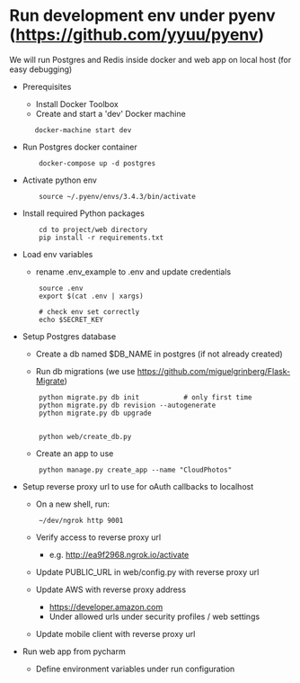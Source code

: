 # Run development env under pyenv (https://github.com/yyuu/pyenv)

We will run Postgres and Redis inside docker and web app on local host (for easy debugging)

- Prerequisites 
	- Install Docker Toolbox
	- Create and start a 'dev' Docker machine
	 
     ```
        docker-machine start dev
     ```


- Run Postgres docker container

    ```
        docker-compose up -d postgres
    ```


- Activate python env 

    ```
        source ~/.pyenv/envs/3.4.3/bin/activate

    ```

- Install required Python packages

    ```
        cd to project/web directory
        pip install -r requirements.txt

    ```

- Load env variables
	- rename .env_example to .env and update credentials

    ```
        source .env
        export $(cat .env | xargs)

        # check env set correctly
        echo $SECRET_KEY

    ```

- Setup Postgres database 
    
    - Create a db named $DB_NAME in postgres (if not already created)    
 
    - Run db migrations (we use https://github.com/miguelgrinberg/Flask-Migrate) 
    ```
        python migrate.py db init           # only first time
        python migrate.py db revision --autogenerate
        python migrate.py db upgrade
        
    ```

    ```
        python web/create_db.py

    ```
    - Create an app to use  
        
    ```
        python manage.py create_app --name "CloudPhotos"

    ```

- Setup reverse proxy url to use for oAuth callbacks to localhost 
    
    - On a new shell, run: 

    ```
        ~/dev/ngrok http 9001

    ```

    - Verify access to reverse proxy url
        - e.g. http://ea9f2968.ngrok.io/activate 

    - Update PUBLIC_URL in web/config.py with reverse proxy url
     
    - Update AWS with reverse proxy address

        - https://developer.amazon.com
        - Under allowed urls under security profiles / web settings  

    - Update mobile client with reverse proxy url

- Run web app from pycharm
 
    - Define environment variables under run configuration 

      
